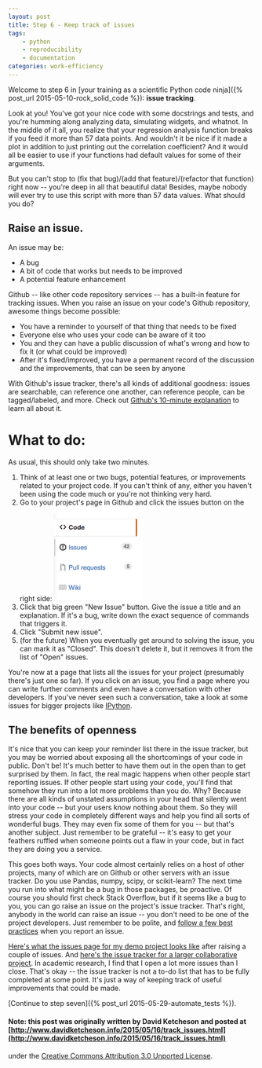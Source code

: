 ```yaml
---
layout: post
title: Step 6 - Keep track of issues
tags:
    - python
    - reproducibility
    - documentation
categories: work-efficiency
---
```


Welcome to step 6 in [your training as a scientific Python code ninja]({% post_url 2015-05-10-rock_solid_code %}): **issue tracking**.

Look at you!  You've got your nice code with some docstrings and tests, and you're
humming along analyzing data, simulating widgets, and whatnot.  In the middle of it
all, you realize that your regression analysis function breaks if you feed it more than
57 data points.  And wouldn't it be nice if it made a plot in addition to
just printing out the correlation coefficient?  And it would all be easier to use
if your functions had default values for some of their arguments.

But you can't stop to (fix that bug)/(add that feature)/(refactor that function)
right now -- you're deep in all that beautiful data!
Besides, maybe nobody will ever try to use this script with more than 57 data values.
What should you do?

## Raise an issue.

An issue may be:

- A bug
- A bit of code that works but needs to be improved
- A potential feature enhancement

Github -- like other code repository services -- has a built-in feature for
tracking issues.  When you raise an issue on your code's Github repository,
awesome things become possible:

- You have a reminder to yourself of that thing that needs to be fixed
- Everyone else who uses your code can be aware of it too
- You and they can have a public discussion of what's wrong and how to fix it (or what could be improved)
- After it's fixed/improved, you have a permanent record of the discussion and the improvements, that can be seen by anyone

With Github's issue tracker, there's all kinds of additional goodness: issues are searchable,
can reference one another, can reference people, can be tagged/labeled, and more.
Check out [Github's 10-minute explanation](https://guides.github.com/features/issues/)
to learn all about it.

# What to do:
As usual, this should only take two minutes.

1. Think of at least one or two bugs, potential features, or improvements related to your project code.
   If you can't think of any, either you haven't been using the code much or you're not thinking
   very hard.
2. Go to your project's page in Github and click the issues button on the right side:
   ![](/assets/img/github-issues-button.png)
3. Click that big green "New Issue" button.  Give the issue a title and an explanation.
   If it's a bug, write down the exact sequence of commands that triggers it.
4. Click "Submit new issue".
5. (for the future) When you eventually get around to solving the issue, you can
   mark it as "Closed".  This doesn't delete it, but it removes it from the list
   of "Open" issues.

You're now at a page that lists all the issues for your project (presumably there's just
one so far).  If you click on an issue, you find a page where you can write further
comments and even have a conversation with other developers.  If you've never seen
such a conversation, take a look at some issues for bigger projects like
[IPython](https://github.com/ipython/ipython/issues).

## The benefits of openness
It's nice that you can keep your reminder list there in the issue tracker, but
you may be worried about exposing all the shortcomings of your code in public.
Don't be!  It's much better to have them out in the open than to get surprised
by them.  In fact, the real magic happens when other people start reporting issues.  If other people
start using your code, you'll find that somehow they run into a lot more problems
than you do.  Why?  Because there are all kinds of unstated assumptions in your head
that silently went into your code -- but your users know nothing about them.  So they
will stress your code in completely different ways and help you find all sorts of wonderful
bugs.  They may even fix some of them for you -- but that's another subject.
Just remember to be grateful -- it's easy to get your feathers ruffled when
someone points out a flaw in your code, but in fact they are doing you a service.

This goes both ways.  Your code almost certainly relies on a host of other projects,
many of which are on Github or other servers with an issue tracker.  Do you use Pandas,
numpy, scipy, or scikit-learn?  The next time you run into what might be a bug in those
packages, be proactive.  Of course you should first check Stack Overflow, but if it seems
like a bug to you, you can go raise an issue on the project's issue tracker.  That's right,
anybody in the world can raise an issue -- you don't need to be one of the project developers.
Just remember to be polite, and
[follow a few best practices](http://coenjacobs.me/effective-bug-reports-on-github/)
when you report an issue.

[Here's what the issues page for my demo project looks like](https://github.com/ketch/rock-solid-code-demo/issues)
after raising a couple of issues.  And [here's the issue tracker for a larger collaborative
project](https://github.com/clawpack/pyclaw/issues).  In academic research, I find that I
open a lot more issues than I close.  That's okay -- the issue tracker is not a to-do list
that has to be fully completed at some point.  It's just a way of keeping track
of useful improvements that could be made.

[Continue to step seven]({% post_url 2015-05-29-automate_tests %}).

#### Note: this post was originally written by David Ketcheson and posted at [http://www.davidketcheson.info/2015/05/16/track_issues.html](http://www.davidketcheson.info/2015/05/16/track_issues.html)
under the [Creative Commons Attribution 3.0 Unported License](http://creativecommons.org/licenses/by/3.0/deed.en_US).
